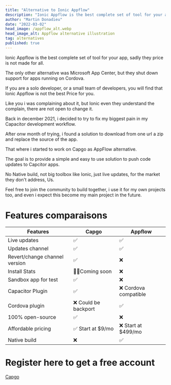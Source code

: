 ```yaml
---
title: "Alternative to Ionic Appflow"
description: "Ionic Appflow is the best complete set of tool for your app, sadly they price is not made for all."
author: "Martin Donadieu"
date: "2022-03-02"
head_image: /appflow_alt.webp
head_image_alt: Appflow alternative illustration
tag: alternatives
published: true
---
```


Ionic Appflow is the best complete set of tool for your app, sadly they price is not made for all.

The only other alternative was Microsoft App Center, but they shut down support for apps running on Cordova.

If you are a solo developer, or a small team of developers, you will find that Ionic Appflow is not the best Price for you.

Like you i was complaining about it, but Ionic even they understand the complain, there are not open to change it.

Back in december 2021, i decided to try to fix my biggest pain in my Capacitor development workflow.

After onw month of trying, i found a solution to download from one url a zip and replace the source of the app.

That where i started to work on Capgo as AppFlow alternative.

The goal is to provide a simple and easy to use solution to push code updates to Capcitor apps.

No Native build, not big toolbox like Ionic, just live updates, for the market they don't address, Us.

Feel free to join the community to build together, i use it for my own projects too, and even i expect this become my main project in the future.


# Features comparaisons

| Features                      | Capgo                              | Appflow                |
|-------------------------------|------------------------------------|------------------------|
| Live updates                  | ✅                                  | ✅                     |
| Updates channel               | ✅                                  | ✅                     |
| Revert/change channel version | ✅                                  | ❌                     |
| Install Stats                 | 🏋️‍♀️Coming soon                       | ❌                     |
| Sandbox app for test          | ✅                                  | ❌                     |
| Capacitor Plugin              | ✅                                  | ❌ Cordova compatible  |
| Cordova plugin                | ❌ Could be backport                | ✅                     |
| 100% open-source              | ✅                                  | ❌                     |
| Affordable pricing            | ✅ Start at $9/mo                   | ❌ Start at $499/mo    |
| Native build                  | ❌                                  | ✅                     |


# Register here to get a free account

[Capgo](https://capgo.app/register)